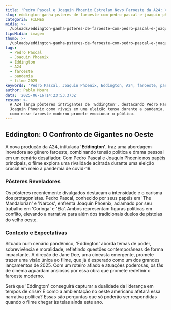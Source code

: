 ```yaml
---
title: 'Pedro Pascal e Joaquin Phoenix Estrelam Novo Faroeste da A24: Veja os Pôsteres'
slug: eddington-ganha-psteres-de-faroeste-com-pedro-pascal-e-joaquin-phoenix-veja
categoria: FILMES
midia: >-
  /uploads/eddington-ganha-psteres-de-faroeste-com-pedro-pascal-e-joaquin-phoenix-veja-thumb.jpg
tipoMidia: imagem
thumb: >-
  /uploads/eddington-ganha-psteres-de-faroeste-com-pedro-pascal-e-joaquin-phoenix-veja-thumb.jpg
tags:
  - Pedro Pascal
  - Joaquin Phoenix
  - Eddington
  - A24
  - faroeste
  - pandemia
  - filme 2025
keywords: 'Pedro Pascal, Joaquin Phoenix, Eddington, A24, faroeste, pandemia, filme 2025'
author: Pablo Moura
data: '2025-06-16T14:23:53.373Z'
resumo: >-
  A A24 lança pôsteres intrigantes de 'Eddington', destacando Pedro Pascal e
  Joaquin Phoenix como rivais em uma eleição tensa durante a pandemia. Descubra
  como esse faroeste moderno promete emocionar o público.
---
```


## Eddington: O Confronto de Gigantes no Oeste

A nova produção da A24, intitulada **'Eddington'**, traz uma abordagem inovadora ao gênero faroeste, combinando tensão política e drama pessoal em um cenário desafiador. Com Pedro Pascal e Joaquin Phoenix nos papéis principais, o filme explora uma rivalidade acirrada durante uma eleição crucial em meio à pandemia de covid-19.

### Pôsteres Reveladores

Os pôsteres recentemente divulgados destacam a intensidade e o carisma dos protagonistas. Pedro Pascal, conhecido por seus papéis em 'The Mandalorian' e 'Narcos', enfrenta Joaquin Phoenix, aclamado por seu trabalho em 'Coringa' e 'Ela'. Ambos representam figuras políticas em conflito, elevando a narrativa para além dos tradicionais duelos de pistolas do velho oeste.

### Contexto e Expectativas

Situado num cenário pandêmico, 'Eddington' aborda temas de poder, sobrevivência e moralidade, refletindo questões contemporâneas de forma impactante. A direção de Jane Doe, uma cineasta emergente, promete trazer uma visão única ao filme, que já é esperado como um dos grandes lançamentos de 2025. Com um roteiro afiado e atuações poderosas, os fãs de cinema aguardam ansiosos por essa obra que promete redefinir o faroeste moderno.

Será que 'Eddington' conseguirá capturar a dualidade da liderança em tempos de crise? E como a ambientação no oeste americano afetará essa narrativa política? Essas são perguntas que só poderão ser respondidas quando o filme chegar às telas ainda este ano.
